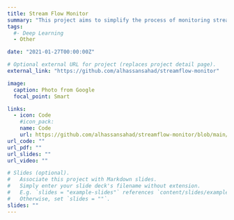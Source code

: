 ```yaml
---
title: Stream Flow Monitor
summary: "This project aims to simplify the process of monitoring streamflow data collected by USGS. By simply providing the gage number, users can easily visualize the historical streamflow information. Streamflow is a crucial hydrological variable used in hydrologic modeling, as it represents the amount of water flowing through a particular point per unit time. This program offers a convenient way to gain insight into the quantity of water resources within a given watershed by analyzing the streamflow data"
tags:
  #- Deep Learning
  - Other

date: "2021-01-27T00:00:00Z"

# Optional external URL for project (replaces project detail page).
external_link: "https://github.com/alhassansahad/streamflow-monitor"

image:
  caption: Photo from Google
  focal_point: Smart

links:
  - icon: Code
    #icon_pack:
    name: Code
    url: https://github.com/alhassansahad/streamflow-monitor/blob/main/streamflow_monitor.py
url_code: ""
url_pdf: ""
url_slides: ""
url_video: ""

# Slides (optional).
#   Associate this project with Markdown slides.
#   Simply enter your slide deck's filename without extension.
#   E.g. `slides = "example-slides"` references `content/slides/example-slides.md`.
#   Otherwise, set `slides = ""`.
slides: ""
---
```

